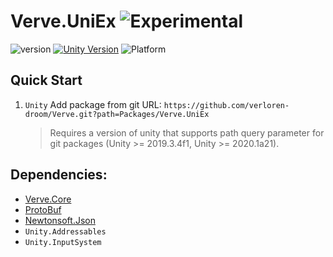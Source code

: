 # Verve.UniEx ![Experimental](https://img.shields.io/badge/status-experimental-orange.svg)

![version](https://img.shields.io/badge/version-0.0.1-blue)
[![Unity Version](https://img.shields.io/badge/unity-2018.3-blue)](https://unity.com)
![Platform](https://img.shields.io/badge/platform-Win%20%7C%20Android%20%7C%20iOS%20%7C%20Mac%20%7C%20Linux-orange)

## Quick Start

1. `Unity` Add package from git URL: `https://github.com/verloren-droom/Verve.git?path=Packages/Verve.UniEx`
    > Requires a version of unity that supports path query parameter for git packages (Unity >= 2019.3.4f1, Unity >= 2020.1a21).

## Dependencies:
- [Verve.Core](https://github.com/verloren-droom/Verve)
- [ProtoBuf](https://github.com/protobuf-net/protobuf-net)
- [Newtonsoft.Json](https://github.com/JamesNK/Newtonsoft.Json)
- `Unity.Addressables`
- `Unity.InputSystem`